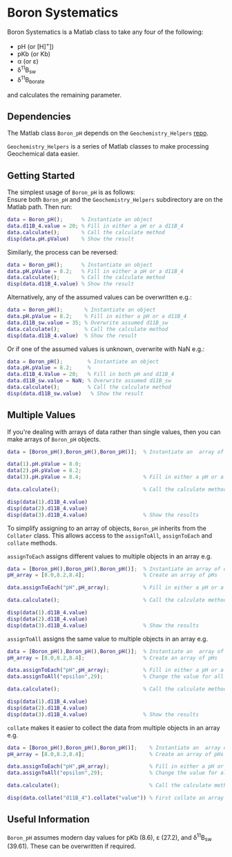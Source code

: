 # Boron Systematics
Boron Systematics is a Matlab class to take any four of the following:  
- pH (or [H]<sup>+</sup>])  
- pKb (or Kb)  
- &alpha; (or &epsilon;)  
- &delta;<sup>11</sup>B<sub>sw</sub>  
- &delta;<sup>11</sup>B<sub>borate</sub>  

and calculates the remaining parameter.

## Dependencies
The Matlab class ```Boron_pH``` depends on the ```Geochemistry_Helpers``` [repo](https://github.com/St-Andrews-Isotope-Geochemistry/Geochemistry_Helpers).

```Geochemistry_Helpers``` is a series of Matlab classes to make processing Geochemical data easier.

## Getting Started  
The simplest usage of ```Boron_pH``` is as follows:  
Ensure both ```Boron_pH``` and the ```Geochemistry_Helpers``` subdirectory are on the Matlab path.
Then run:
```MATLAB
data = Boron_pH();      % Instantiate an object
data.d11B_4.value = 20; % Fill in either a pH or a d11B_4
data.calculate();       % Call the calculate method
disp(data.pH.pValue)    % Show the result
```

Similarly, the process can be reversed:
```MATLAB
data = Boron_pH();      % Instantiate an object
data.pH.pValue = 8.2;   % Fill in either a pH or a d11B_4
data.calculate();       % Call the calculate method
disp(data.d11B_4.value) % Show the result
```

Alternatively, any of the assumed values can be overwritten e.g.:
```MATLAB
data = Boron_pH();       % Instantiate an object
data.pH.pValue = 8.2;    % Fill in either a pH or a d11B_4
data.d11B_sw.value = 35; % Overwrite assumed d11B_sw
data.calculate();        % Call the calculate method
disp(data.d11B_4.value)  % Show the result
```

Or if one of the assumed values is unknown, overwrite with NaN e.g.:
```MATLAB
data = Boron_pH();        % Instantiate an object
data.pH.pValue = 8.2;     %
data.d11B_4.Value = 20;   % Fill in both pH and d11B_4
data.d11B_sw.value = NaN; % Overwrite assumed d11B_sw
data.calculate();         % Call the calculate method
disp(data.d11B_sw.value)   % Show the result
```

## Multiple Values
If you're dealing with arrays of data rather than single values, then you can make arrays of ```Boron_pH``` objects.
```MATLAB
data = [Boron_pH(),Boron_pH(),Boron_pH()];  % Instantiate an  array of objects

data(1).pH.pValue = 8.0;
data(2).pH.pValue = 8.2;
data(3).pH.pValue = 8.4;                    % Fill in either a pH or a d11B_4

data.calculate();                           % Call the calculate method

disp(data(1).d11B_4.value)
disp(data(2).d11B_4.value)
disp(data(3).d11B_4.value)                  % Show the results
```

To simplify assigning to an array of objects, ```Boron_pH``` inherits from the ```Collater``` class. This allows access to the ```assignToAll```, ```assignToEach``` and ```collate``` methods.

```assignToEach``` assigns different values to multiple objects in an array e.g.
```MATLAB
data = [Boron_pH(),Boron_pH(),Boron_pH()];  % Instantiate an array of objects
pH_array = [8.0,8.2,8.4];                   % Create an array of pHs

data.assignToEach("pH",pH_array);           % Fill in either a pH or a d11B_4

data.calculate();                           % Call the calculate method

disp(data(1).d11B_4.value)
disp(data(2).d11B_4.value)
disp(data(3).d11B_4.value)                  % Show the results
```

```assignToAll``` assigns the same value to multiple objects in an array e.g.
```MATLAB
data = [Boron_pH(),Boron_pH(),Boron_pH()];  % Instantiate an  array of objects
pH_array = [8.0,8.2,8.4];                   % Create an array of pHs

data.assignToEach("pH",pH_array);           % Fill in either a pH or a d11B_4
data.assignToAll("epsilon",29);             % Change the value for all objects in the array

data.calculate();                           % Call the calculate method

disp(data(1).d11B_4.value)
disp(data(2).d11B_4.value)
disp(data(3).d11B_4.value)                  % Show the results
```

```collate``` makes it easier to collect the data from multiple objects in an array e.g.
```MATLAB
data = [Boron_pH(),Boron_pH(),Boron_pH()];    % Instantiate an  array of objects
pH_array = [8.0,8.2,8.4];                     % Create an array of pHs

data.assignToEach("pH",pH_array);             % Fill in either a pH or a d11B_4
data.assignToAll("epsilon",29);               % Change the value for all objects in the array

data.calculate();                             % Call the calculate method

disp(data.collate("d11B_4").collate("value")) % First collate an array of delta objects, then from those collate the array of values
```



## Useful Information
```Boron_pH``` assumes modern day values for pKb (8.6), &epsilon; (27.2), and &delta;<sup>11</sup>B<sub>sw</sub> (39.61). These can be overwritten if required.
